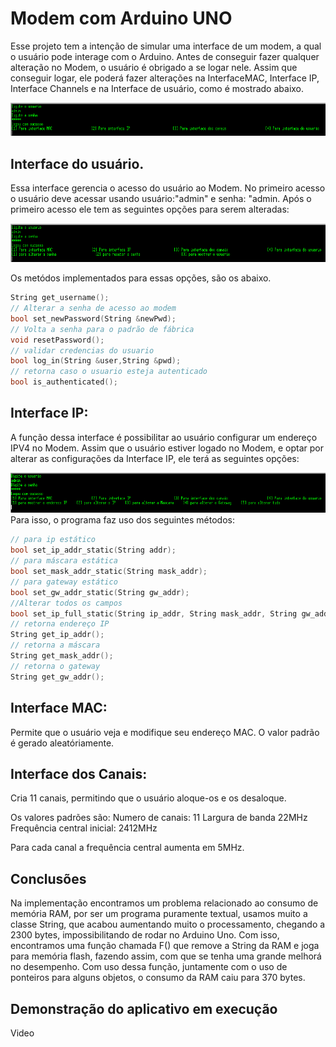 # Modem com Arduino UNO 

Esse projeto tem a intenção de simular uma interface de um modem,  a qual o usuário pode interage com o Arduino.   Antes de conseguir fazer qualquer alteração no Modem,  o usuário é obrigado a se logar nele.   Assim que conseguir logar,  ele poderá fazer alterações na InterfaceMAC, Interface IP, Interface Channels e na Interface de usuário, como é mostrado abaixo.

![Inicial](Relatorio/inicial.png)

## Interface do usuário. 

Essa interface gerencia o acesso do usuário ao Modem. No primeiro acesso o usuário deve acessar usando usuário:"admin" e senha: "admin. Após o primeiro acesso ele tem as seguintes opções para serem alteradas: 

![Usuario](Relatorio/usuario.png)

Os metódos implementados para essas opções, são os abaixo.
```C
String get_username();
// Alterar a senha de acesso ao modem
bool set_newPassword(String &newPwd);
// Volta a senha para o padrão de fábrica        
void resetPassword();
// validar credencias do usuario
bool log_in(String &user,String &pwd);
// retorna caso o usuario esteja autenticado
bool is_authenticated(); 
```


## Interface IP: 

A função dessa interface é possibilitar ao usuário configurar um endereço IPV4 no Modem.
Assim que o usuário estiver logado no Modem, e optar por alterar as configurações da Interface IP, ele terá as seguintes opções:

![IP](Relatorio/OP_IP.png)
Para isso, o programa faz uso dos seguintes métodos: 

```C
// para ip estático
bool set_ip_addr_static(String addr); 
// para máscara estática
bool set_mask_addr_static(String mask_addr); 
// para gateway estático
bool set_gw_addr_static(String gw_addr); 
//Alterar todos os campos
bool set_ip_full_static(String ip_addr, String mask_addr, String gw_addr);
// retorna endereço IP
String get_ip_addr(); 
// retorna a máscara
String get_mask_addr(); 
// retorna o gateway
String get_gw_addr(); 
```




## Interface MAC: 

Permite que o usuário veja e modifique seu endereço MAC. 
O valor padrão é gerado aleatóriamente. 

## Interface dos Canais: 

Cria 11 canais, permitindo que o usuário aloque-os e os desaloque. 

Os valores padrões são: 
        Numero de canais: 11
        Largura de banda 22MHz 
        Frequência central inicial: 2412MHz

Para cada canal a frequência central aumenta em 5MHz.

## Conclusões

Na implementação encontramos um problema relacionado ao consumo de memória RAM, por ser um programa puramente textual, usamos muito a classe String, que acabou aumentando muito o processamento, chegando a 2300 bytes, impossibilitando de rodar no Arduino Uno. Com isso, encontramos uma função chamada F() que remove a String da RAM e joga para memória flash, fazendo assim, com que se tenha uma grande melhorá no desempenho. Com uso dessa função, juntamente com o uso de ponteiros para alguns objetos, o consumo da RAM caiu para 370 bytes.


## Demonstração do aplicativo em execução

Video

